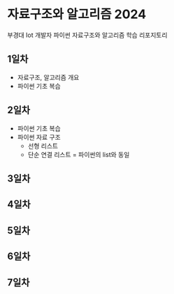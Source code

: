 # 자료구조와 알고리즘 2024
부경대 Iot 개발자 파이썬 자료구조와 알고리즘 학습 리포지토리

## 1일차
- 자료구조, 알고리즘 개요
- 파이썬 기초 복습

## 2일차
- 파이썬 기초 복습
- 파이썬 자료 구조
    - 선형 리스트
    - 단순 연결 리스트 = 파이썬의 list와 동일

## 3일차


## 4일차


## 5일차


## 6일차


## 7일차